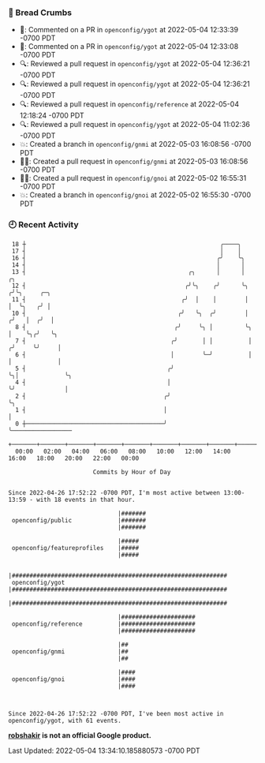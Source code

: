 ### 🍞 Bread Crumbs

 * 💬: Commented on a PR in  `openconfig/ygot` at 2022-05-04 12:33:39 -0700 PDT
 * 💬: Commented on a PR in  `openconfig/ygot` at 2022-05-04 12:33:08 -0700 PDT
 * 🔍: Reviewed a pull request in  `openconfig/ygot` at 2022-05-04 12:36:21 -0700 PDT
 * 🔍: Reviewed a pull request in  `openconfig/ygot` at 2022-05-04 12:36:21 -0700 PDT
 * 🔍: Reviewed a pull request in  `openconfig/reference` at 2022-05-04 12:18:24 -0700 PDT
 * 🔍: Reviewed a pull request in  `openconfig/ygot` at 2022-05-04 11:02:36 -0700 PDT
 * 💥: Created a branch in `openconfig/gnmi` at 2022-05-03 16:08:56 -0700 PDT
 * ✍🏼: Created a pull request in `openconfig/gnmi` at 2022-05-03 16:08:56 -0700 PDT
 * ✍🏼: Created a pull request in `openconfig/gnoi` at 2022-05-02 16:55:31 -0700 PDT
 * 💥: Created a branch in `openconfig/gnoi` at 2022-05-02 16:55:30 -0700 PDT

### 🕘 Recent Activity
```
 18 ┼                                                       ╭────╮
 17 ┤                                                       │    │
 16 ┤                                                      ╭╯    ╰╮
 14 ┤                                                      │      │
 13 ┤                                              ╭╮      │      │      ╭╮
 12 ┤                                             ╭╯╰╮    ╭╯      ╰╮    ╭╯╰╮     ╭─╮
 11 ┤                                            ╭╯  │    │        │    │  ╰╮   ╭╯ │
 10 ┤                                           ╭╯   ╰╮  ╭╯        │   ╭╯   │  ╭╯  │
  8 ┤                                          ╭╯     ╰╮ │         ╰╮  │    ╰╮╭╯   ╰╮
  7 ┤                                         ╭╯       │ │          │ ╭╯     ╰╯     │
  6 ┤                                         │        ╰─╯          │ │             │
  5 ┤                                        ╭╯                     ╰╮│             ╰╮
  4 ┤                                        │                       ╰╯              │
  2 ┤                                       ╭╯                                       ╰╮
  1 ┤                                       │                                         │
  0 ┼───────────────────────────────────────╯                                         ╰─────────────────
    +───────+───────+───────+───────+───────+───────+───────+───────+───────+───────+───────+───────+────
  00:00   02:00   04:00   06:00   08:00   10:00   12:00   14:00   16:00   18:00   20:00   22:00   00:00   

						Commits by Hour of Day


Since 2022-04-26 17:52:22 -0700 PDT, I'm most active between 13:00-13:59 - with 18 events in that hour.

```



```
                               |#######
 openconfig/public             |#######
                               |#######

                               |#####
 openconfig/featureprofiles    |#####
                               |#####

                               |#############################################################
 openconfig/ygot               |#############################################################
                               |#############################################################

                               |#####################
 openconfig/reference          |#####################
                               |#####################

                               |##
 openconfig/gnmi               |##
                               |##

                               |####
 openconfig/gnoi               |####
                               |####



Since 2022-04-26 17:52:22 -0700 PDT, I've been most active in openconfig/ygot, with 61 events.

```
**[robshakir](mailto:robjs@google.com) is not an official Google product.**  


Last Updated: 2022-05-04 13:34:10.185880573 -0700 PDT
